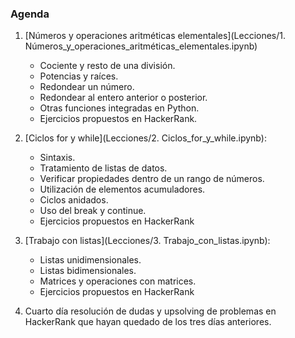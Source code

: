 ### Agenda


1.	[Números y operaciones aritméticas elementales](Lecciones/1. Números_y_operaciones_aritméticas_elementales.ipynb)
   
    *  Cociente y resto de una división.
    *  Potencias y raíces.
    *  Redondear un número.
    *  Redondear al entero anterior o posterior.
    *  Otras funciones integradas en Python.
    *  Ejercicios propuestos en HackerRank.

2.	[Ciclos for y while](Lecciones/2. Ciclos_for_y_while.ipynb):

    *  Sintaxis. 
    *  Tratamiento de listas de datos.
    *  Verificar propiedades dentro de un rango de números.
    *  Utilización de elementos acumuladores.
    *  Ciclos anidados.
    *  Uso del break y continue. 
    *  Ejercicios propuestos en HackerRank

3.  [Trabajo con listas](Lecciones/3. Trabajo_con_listas.ipynb):

    *  Listas unidimensionales. 
    *  Listas bidimensionales.
    *  Matrices y operaciones con matrices.
    *  Ejercicios propuestos en HackerRank

4.	Cuarto día resolución de dudas y upsolving de problemas en HackerRank que hayan quedado de los tres días anteriores.